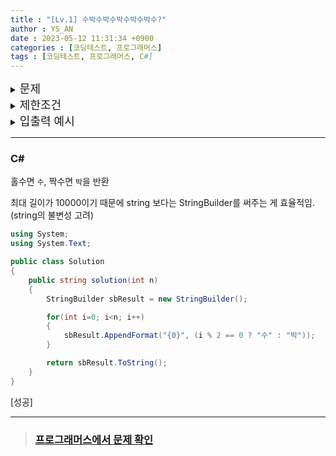 ```yaml
---
title : "[Lv.1] 수박수박수박수박수박수?"
author : YS_AN
date : 2023-05-12 11:31:34 +0900
categories : [코딩테스트, 프로그래머스]
tags : [코딩테스트, 프로그래머스, C#]
---
```


<details>
  <summary><font size= "4">문제</font></summary>
  
  길이가 n이고, "수박수박수박수...."와 같은 패턴을 유지하는 문자열을 리턴하는 함수, solution을 완성하세요. 예를들어 n이 4이면 "수박수박"을 리턴하고 3이라면 "수박수"를 리턴하면 됩니다.<br><br>

</details>
    
<details> 
    <summary><font size= "4">제한조건</font></summary>

    <ul>
        <li> n은 길이 10,000이하인 자연수입니다. </li>
    </ul>
    
    <br>

</details>

<details>
  <summary><font size= "4">입출력 예시</font></summary>

    <table>
        <th>n</th>
	    <th>return</th>
        <tr>
            <td>3</td>
            <td>"수박수"</td>
        </tr>    
        <tr>
            <td>4</td>
            <td>"수박수박"</td>
        </tr> 
    </table>

</details>

---

### C#
홀수면 `수`, 짝수면 `박`을 반환

최대 길이가 10000이기 때문에 string 보다는 StringBuilder를 써주는 게 효율적임. (string의 불변성 고려)

```csharp
using System;
using System.Text;

public class Solution
{
	public string solution(int n)
	{
		StringBuilder sbResult = new StringBuilder();

		for(int i=0; i<n; i++)
		{
			sbResult.AppendFormat("{0}", (i % 2 == 0 ? "수" : "박"));
		}

		return sbResult.ToString();
	}
}
```

[성공]

---
> ### [프로그래머스에서 문제 확인](https://school.programmers.co.kr/learn/courses/30/lessons/12922)
